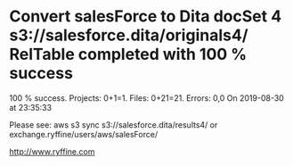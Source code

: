 # Convert salesForce to Dita docSet 4 s3://salesforce.dita/originals4/ RelTable completed with 100 % success

100 % success. Projects: 0+1=1.  Files: 0+21=21. Errors: 0,0  On 2019-08-30 at 23:35:33



Please see: aws s3 sync s3://salesforce.dita/results4/ or exchange.ryffine/users/aws/salesForce/

http://www.ryffine.com
